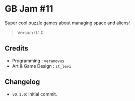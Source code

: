 # GB Jam #11

Super cool puzzle games about managing space and aliens!

> Version 0.1.0

## Credits

- Programming : `veranovus`
- Art & Game Design : `st_levi`

## Changelog

- `v0.1.0`: Initial commit.
